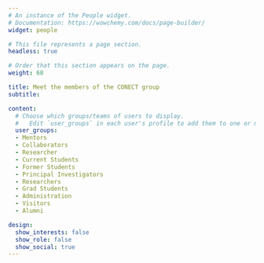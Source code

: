 ```yaml
---
# An instance of the People widget.
# Documentation: https://wowchemy.com/docs/page-builder/
widget: people

# This file represents a page section.
headless: true

# Order that this section appears on the page.
weight: 68

title: Meet the members of the CONECT group
subtitle:

content:
  # Choose which groups/teams of users to display.
  #   Edit `user_groups` in each user's profile to add them to one or more of these groups.
  user_groups:
  - Mentors
  - Collaborators
  - Researcher
  - Current Students
  - Former Students
  - Principal Investigators
  - Researchers
  - Grad Students
  - Administration
  - Visitors
  - Alumni

design:
  show_interests: false
  show_role: false
  show_social: true
---
```

